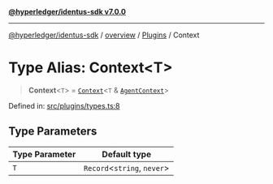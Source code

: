 [**@hyperledger/identus-sdk v7.0.0**](../../../../README.md)

***

[@hyperledger/identus-sdk](../../../../README.md) / [overview](../../../README.md) / [Plugins](../README.md) / Context

# Type Alias: Context\<T\>

> **Context**\<`T`\> = [`Context`](../../Utils/namespaces/Task/type-aliases/Context.md)\<`T` & [`AgentContext`](../../../classes/AgentContext.md)\>

Defined in: [src/plugins/types.ts:8](https://github.com/hyperledger/identus-edge-agent-sdk-ts/blob/96423ee84b124a31ce63036d9d623d1cb73a13c2/src/plugins/types.ts#L8)

## Type Parameters

| Type Parameter | Default type |
| ------ | ------ |
| `T` | `Record`\<`string`, `never`\> |
